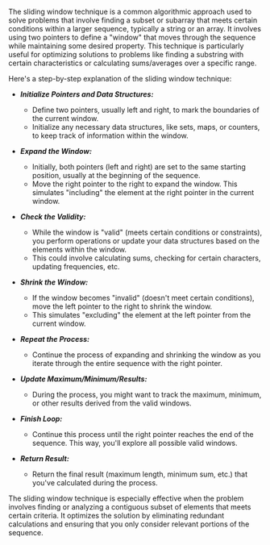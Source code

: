 The sliding window technique is a common algorithmic approach used to solve problems that involve finding a subset or subarray that meets certain conditions within a larger sequence, typically a string or an array. It involves using two pointers to define a "window" that moves through the sequence while maintaining some desired property. This technique is particularly useful for optimizing solutions to problems like finding a substring with certain characteristics or calculating sums/averages over a specific range.

Here's a step-by-step explanation of the sliding window technique:

- ***Initialize Pointers and Data Structures:*** 
  - Define two pointers, usually left and right, to mark the boundaries of the current window.
  - Initialize any necessary data structures, like sets, maps, or counters, to keep track of information within the window.

- ***Expand the Window:***
  - Initially, both pointers (left and right) are set to the same starting position, usually at the beginning of the sequence.
  - Move the right pointer to the right to expand the window. This simulates "including" the element at the right pointer in the current window.

- ***Check the Validity:***
  - While the window is "valid" (meets certain conditions or constraints), you perform operations or update your data structures based on the elements within the window.
  - This could involve calculating sums, checking for certain characters, updating frequencies, etc.

- ***Shrink the Window:***
  - If the window becomes "invalid" (doesn't meet certain conditions), move the left pointer to the right to shrink the window.
  - This simulates "excluding" the element at the left pointer from the current window.

- ***Repeat the Process:***
  - Continue the process of expanding and shrinking the window as you iterate through the entire sequence with the right pointer.
  
- ***Update Maximum/Minimum/Results:***
  - During the process, you might want to track the maximum, minimum, or other results derived from the valid windows.

- ***Finish Loop:***
  - Continue this process until the right pointer reaches the end of the sequence. This way, you'll explore all possible valid windows.

- ***Return Result:***
  - Return the final result (maximum length, minimum sum, etc.) that you've calculated during the process.

The sliding window technique is especially effective when the problem involves finding or analyzing a contiguous subset of elements that meets certain criteria. It optimizes the solution by eliminating redundant calculations and ensuring that you only consider relevant portions of the sequence.
